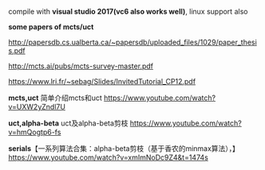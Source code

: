 compile with **visual studio 2017(vc6 also works well)**,  linux support also



**some papers of mcts/uct**

<http://papersdb.cs.ualberta.ca/~papersdb/uploaded_files/1029/paper_thesis.pdf>

<http://mcts.ai/pubs/mcts-survey-master.pdf>

<https://www.lri.fr/~sebag/Slides/InvitedTutorial_CP12.pdf>

**mcts,uct** 简单介绍mcts和uct
<https://www.youtube.com/watch?v=UXW2yZndl7U>

**uct,alpha-beta** uct及alpha-beta剪枝
<https://www.youtube.com/watch?v=hmQogtp6-fs>

**serials**【一系列算法合集：alpha-beta剪枝（基于香农的minmax算法），】
<https://www.youtube.com/watch?v=xmImNoDc9Z4&t=1474s>
